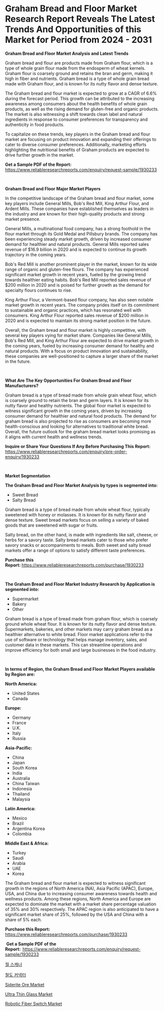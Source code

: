 <p><h1>Graham Bread and Floor Market Research Report Reveals The Latest Trends And Opportunities of this Market for Period from 2024 - 2031</h1></p><p><strong>Graham Bread and Floor Market Analysis and Latest Trends</strong></p>
<p><p>Graham bread and flour are products made from Graham flour, which is a type of whole grain flour made from the endosperm of wheat kernels. Graham flour is coarsely ground and retains the bran and germ, making it high in fiber and nutrients. Graham bread is a type of whole grain bread made with Graham flour, and is known for its nutty flavor and dense texture.</p><p>The Graham bread and flour market is expected to grow at a CAGR of 6.6% during the forecast period. This growth can be attributed to the increasing awareness among consumers about the health benefits of whole grain products, as well as the rising demand for gluten-free and organic products. The market is also witnessing a shift towards clean label and natural ingredients in response to consumer preferences for transparency and authenticity in food products.</p><p>To capitalize on these trends, key players in the Graham bread and flour market are focusing on product innovation and expanding their offerings to cater to diverse consumer preferences. Additionally, marketing efforts highlighting the nutritional benefits of Graham products are expected to drive further growth in the market.</p></p>
<p><strong>Get a Sample PDF of the Report:&nbsp;</strong> <a href="https://www.reliableresearchreports.com/enquiry/request-sample/1930233">https://www.reliableresearchreports.com/enquiry/request-sample/1930233</a></p>
<p>&nbsp;</p>
<p><strong>Graham Bread and Floor Major Market Players</strong></p>
<p><p>In the competitive landscape of the Graham bread and flour market, some key players include General Mills, Bob's Red Mill, King Arthur Flour, and Ardent Mills. These companies have established themselves as leaders in the industry and are known for their high-quality products and strong market presence.</p><p>General Mills, a multinational food company, has a strong foothold in the flour market through its Gold Medal and Pillsbury brands. The company has been experiencing steady market growth, driven by increased consumer demand for healthier and natural products. General Mills reported sales revenue of $16.9 billion in 2020 and is expected to continue its growth trajectory in the coming years.</p><p>Bob's Red Mill is another prominent player in the market, known for its wide range of organic and gluten-free flours. The company has experienced significant market growth in recent years, fueled by the growing trend towards healthier eating habits. Bob's Red Mill reported sales revenue of $200 million in 2020 and is poised for further growth as the demand for specialty flours continues to rise.</p><p>King Arthur Flour, a Vermont-based flour company, has also seen notable market growth in recent years. The company prides itself on its commitment to sustainable and organic practices, which has resonated well with consumers. King Arthur Flour reported sales revenue of $200 million in 2020 and is expected to maintain its strong market position in the future.</p><p>Overall, the Graham bread and flour market is highly competitive, with several key players vying for market share. Companies like General Mills, Bob's Red Mill, and King Arthur Flour are expected to drive market growth in the coming years, fueled by increasing consumer demand for healthy and natural products. With a focus on product innovation and sustainability, these companies are well-positioned to capture a larger share of the market in the future.</p></p>
<p>&nbsp;</p>
<p><strong>What Are The Key Opportunities For Graham Bread and Floor Manufacturers?</strong></p>
<p><p>Graham bread is a type of bread made from whole grain wheat flour, which is coarsely ground to retain the bran and germ layers. It is known for its nutty flavor and healthy nutrients. The global floor market is expected to witness significant growth in the coming years, driven by increasing consumer demand for healthier and natural food products. The demand for graham bread is also projected to rise as consumers are becoming more health-conscious and looking for alternatives to traditional white bread. Overall, the future outlook for the graham bread market looks promising as it aligns with current health and wellness trends.</p></p>
<p><strong>Inquire or Share Your Questions If Any Before Purchasing This Report:</strong> <a href="https://www.reliableresearchreports.com/enquiry/pre-order-enquiry/1930233">https://www.reliableresearchreports.com/enquiry/pre-order-enquiry/1930233</a></p>
<p>&nbsp;</p>
<p><strong>Market Segmentation</strong></p>
<p><strong>The Graham Bread and Floor Market Analysis by types is segmented into:</strong></p>
<p><ul><li>Sweet Bread</li><li>Salty Bread</li></ul></p>
<p><p>Graham bread is a type of bread made from whole wheat flour, typically sweetened with honey or molasses. It is known for its nutty flavor and dense texture. Sweet bread markets focus on selling a variety of baked goods that are sweetened with sugar or fruits.</p><p>Salty bread, on the other hand, is made with ingredients like salt, cheese, or herbs for a savory taste. Salty bread markets cater to those who prefer savory snacks or accompaniments to meals. Both sweet and salty bread markets offer a range of options to satisfy different taste preferences.</p></p>
<p><strong>Purchase this Report:&nbsp;</strong><a href="https://www.reliableresearchreports.com/purchase/1930233">https://www.reliableresearchreports.com/purchase/1930233</a></p>
<p>&nbsp;</p>
<p><strong>The Graham Bread and Floor Market Industry Research by Application is segmented into:</strong></p>
<p><ul><li>Supermarket</li><li>Bakery</li><li>Other</li></ul></p>
<p><p>Graham bread is a type of bread made from graham flour, which is coarsely ground whole wheat flour. It is known for its nutty flavor and dense texture. Supermarkets, bakeries, and other markets may carry graham bread as a healthier alternative to white bread. Floor market applications refer to the use of software or technology that helps manage inventory, sales, and customer data in these markets. This can streamline operations and improve efficiency for both small and large businesses in the food industry.</p></p>
<p>&nbsp;</p>
<p><strong>In terms of Region, the Graham Bread and Floor Market Players available by Region are:</strong></p>
<p>
    <p> <strong> North America: </strong>
        <ul>
            <li>United States</li>
            <li>Canada</li>
        </ul>
        </p> 
    <p> <strong> Europe: </strong>
        <ul>
            <li>Germany</li>
            <li>France</li>
            <li>U.K.</li>
            <li>Italy</li>
            <li>Russia</li>
        </ul>
        </p> 
    <p> <strong> Asia-Pacific: </strong>
        <ul>
            <li>China</li>
            <li>Japan</li>
            <li>South Korea</li>
            <li>India</li>
            <li>Australia</li>
            <li>China Taiwan</li>
            <li>Indonesia</li>
            <li>Thailand</li>
            <li>Malaysia</li>
        </ul>
        </p> 
    <p> <strong> Latin America: </strong>
        <ul>
            <li>Mexico</li>
            <li>Brazil</li>
            <li>Argentina Korea</li>
            <li>Colombia</li>
        </ul>
        </p> 
    <p> <strong> Middle East & Africa: </strong>
        <ul>
            <li>Turkey</li>
            <li>Saudi</li>
            <li>Arabia</li>
            <li>UAE</li>
            <li>Korea</li>
        </ul>
    </p>
    </p>
<p><p>The Graham bread and flour market is expected to witness significant growth in the regions of North America (NA), Asia Pacific (APAC), Europe, USA, and China due to increasing consumer awareness towards health and wellness products. Among these regions, North America and Europe are expected to dominate the market with a market share percentage valuation of 35% and 30% respectively. The APAC region is also anticipated to have a significant market share of 25%, followed by the USA and China with a share of 5% each.</p></p>
<p><strong>Purchase this Report: </strong><a href="https://www.reliableresearchreports.com/purchase/1930233">https://www.reliableresearchreports.com/purchase/1930233</a></p>
<p>&nbsp;<strong>Get a Sample PDF of the Report:&nbsp;&nbsp;</strong><a href="https://www.reliableresearchreports.com/enquiry/request-sample/1930233">https://www.reliableresearchreports.com/enquiry/request-sample/1930233</a></p>
<p><strong></strong></p>
<p><p><a href="https://medium.com/@sherrillcrooksxa8i18ucf2m/%EC%9B%94-%EC%8A%A4%EC%BA%90%EB%84%88-%EC%8B%9C%EC%9E%A5-%EA%B2%BD%EC%9F%81-%EB%B6%84%EC%84%9D-%EC%8B%9C%EC%9E%A5-%EB%8F%99%ED%96%A5-%EB%B0%8F-2031%EB%85%84%EA%B9%8C%EC%A7%80%EC%9D%98-%EC%98%88%EC%B8%A1-2b4611fc6a9e">월 스캐너</a></p><p><a href="https://medium.com/@nicholepatriciadoylenwnrjr0/%EC%B2%A0%EB%8F%84-%EC%BB%A4%EB%84%A5%ED%84%B0-%EC%8B%9C%EC%9E%A5-%EC%A7%80%ED%91%9C-%ED%95%B4%EC%84%9D-%EC%8B%9C%EC%9E%A5-%EC%A0%90%EC%9C%A0%EC%9C%A8-%ED%8A%B8%EB%A0%8C%EB%93%9C-%EB%B0%8F-%EC%84%B1%EC%9E%A5-%ED%8C%A8%ED%84%B4-ec589b251d2e">철도 커넥터</a></p><p><a href="https://view.publitas.com/reportprime-1/siderite-ore-market-size-2024-2031-global-industrial-analysis-key-geographical-regions-market-share-top-key-players-product-types-and-forecast-research-report/">Siderite Ore Market</a></p><p><a href="https://view.publitas.com/reportprime-1/ultra-thin-glass-market-research-report-reveals-the-latest-trends-and-opportunities-of-this-market-for-period-from-2024-2031/">Ultra Thin Glass Market</a></p><p><a href="https://cute-banjo-8ca.notion.site/Decoding-the-Robotic-Fiber-Switch-Market-A-Deep-Dive-into-the-Latest-Market-Trends-Market-Segmenta-9c41bcc1cccd4019be1c6d8d1ad5f582">Robotic Fiber Switch Market</a></p></p>